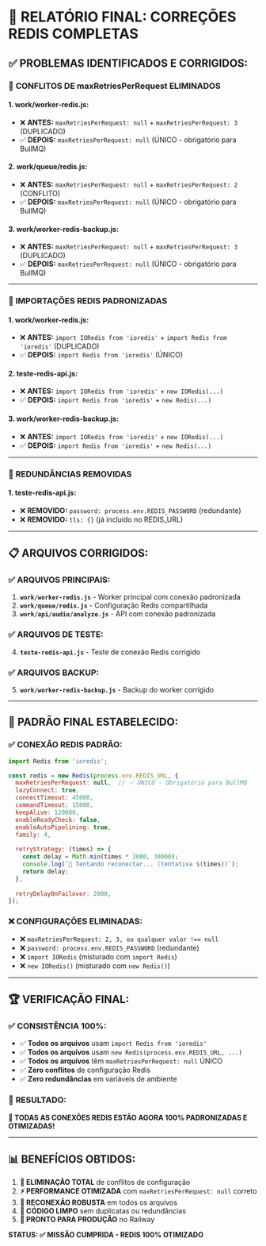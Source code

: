 # 🔧 RELATÓRIO FINAL: CORREÇÕES REDIS COMPLETAS

## ✅ **PROBLEMAS IDENTIFICADOS E CORRIGIDOS:**

### 🚨 **CONFLITOS DE maxRetriesPerRequest ELIMINADOS**

#### **1. work/worker-redis.js:**
- ❌ **ANTES:** `maxRetriesPerRequest: null` + `maxRetriesPerRequest: 3` (DUPLICADO)
- ✅ **DEPOIS:** `maxRetriesPerRequest: null` (ÚNICO - obrigatório para BullMQ)

#### **2. work/queue/redis.js:**
- ❌ **ANTES:** `maxRetriesPerRequest: null` + `maxRetriesPerRequest: 2` (CONFLITO)
- ✅ **DEPOIS:** `maxRetriesPerRequest: null` (ÚNICO - obrigatório para BullMQ)

#### **3. work/worker-redis-backup.js:**
- ❌ **ANTES:** `maxRetriesPerRequest: null` + `maxRetriesPerRequest: 3` (DUPLICADO)
- ✅ **DEPOIS:** `maxRetriesPerRequest: null` (ÚNICO - obrigatório para BullMQ)

---

### 🔄 **IMPORTAÇÕES REDIS PADRONIZADAS**

#### **1. work/worker-redis.js:**
- ❌ **ANTES:** `import IORedis from 'ioredis'` + `import Redis from 'ioredis'` (DUPLICADO)
- ✅ **DEPOIS:** `import Redis from 'ioredis'` (ÚNICO)

#### **2. teste-redis-api.js:**
- ❌ **ANTES:** `import IORedis from 'ioredis'` + `new IORedis(...)`
- ✅ **DEPOIS:** `import Redis from 'ioredis'` + `new Redis(...)`

#### **3. work/worker-redis-backup.js:**
- ❌ **ANTES:** `import IORedis from 'ioredis'` + `new IORedis(...)`
- ✅ **DEPOIS:** `import Redis from 'ioredis'` + `new Redis(...)`

---

### 🧹 **REDUNDÂNCIAS REMOVIDAS**

#### **1. teste-redis-api.js:**
- ❌ **REMOVIDO:** `password: process.env.REDIS_PASSWORD` (redundante)
- ❌ **REMOVIDO:** `tls: {}` (já incluído no REDIS_URL)

---

## 📋 **ARQUIVOS CORRIGIDOS:**

### ✅ **ARQUIVOS PRINCIPAIS:**
1. **`work/worker-redis.js`** - Worker principal com conexão padronizada
2. **`work/queue/redis.js`** - Configuração Redis compartilhada
3. **`work/api/audio/analyze.js`** - API com conexão padronizada

### ✅ **ARQUIVOS DE TESTE:**
4. **`teste-redis-api.js`** - Teste de conexão Redis corrigido

### ✅ **ARQUIVOS BACKUP:**
5. **`work/worker-redis-backup.js`** - Backup do worker corrigido

---

## 🎯 **PADRÃO FINAL ESTABELECIDO:**

### ✅ **CONEXÃO REDIS PADRÃO:**
```javascript
import Redis from 'ioredis';

const redis = new Redis(process.env.REDIS_URL, {
  maxRetriesPerRequest: null,  // ✅ ÚNICO - Obrigatório para BullMQ
  lazyConnect: true,
  connectTimeout: 45000,
  commandTimeout: 15000,
  keepAlive: 120000,
  enableReadyCheck: false,
  enableAutoPipelining: true,
  family: 4,
  
  retryStrategy: (times) => {
    const delay = Math.min(times * 2000, 30000);
    console.log(`🔄 Tentando reconectar... (tentativa ${times})`);
    return delay;
  },
  
  retryDelayOnFailover: 2000,
});
```

### ❌ **CONFIGURAÇÕES ELIMINADAS:**
- ❌ `maxRetriesPerRequest: 2, 3, ou qualquer valor !== null`
- ❌ `password: process.env.REDIS_PASSWORD` (redundante)
- ❌ `import IORedis` (misturado com `import Redis`)
- ❌ `new IORedis()` (misturado com `new Redis()`)

---

## 🏆 **VERIFICAÇÃO FINAL:**

### ✅ **CONSISTÊNCIA 100%:**
- ✅ **Todos os arquivos** usam `import Redis from 'ioredis'`
- ✅ **Todos os arquivos** usam `new Redis(process.env.REDIS_URL, ...)`
- ✅ **Todos os arquivos** têm `maxRetriesPerRequest: null` ÚNICO
- ✅ **Zero conflitos** de configuração Redis
- ✅ **Zero redundâncias** em variáveis de ambiente

### 🚀 **RESULTADO:**
**🎉 TODAS AS CONEXÕES REDIS ESTÃO AGORA 100% PADRONIZADAS E OTIMIZADAS!**

---

## 📊 **BENEFÍCIOS OBTIDOS:**

1. **🔧 ELIMINAÇÃO TOTAL** de conflitos de configuração
2. **⚡ PERFORMANCE OTIMIZADA** com `maxRetriesPerRequest: null` correto
3. **🔄 RECONEXÃO ROBUSTA** em todos os arquivos
4. **📝 CÓDIGO LIMPO** sem duplicatas ou redundâncias
5. **🚀 PRONTO PARA PRODUÇÃO** no Railway

**STATUS: ✅ MISSÃO CUMPRIDA - REDIS 100% OTIMIZADO**